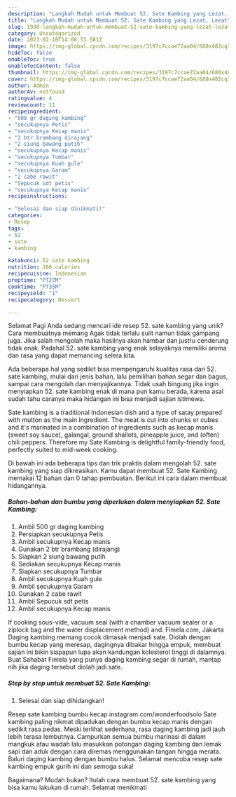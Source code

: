 ```yaml
---
description: "Langkah Mudah untuk Membuat 52. Sate Kambing yang Lezat, Lezat"
title: "Langkah Mudah untuk Membuat 52. Sate Kambing yang Lezat, Lezat"
slug: 1930-langkah-mudah-untuk-membuat-52-sate-kambing-yang-lezat-lezat
category: Uncategorized
date: 2023-02-10T14:08:53.581Z
image: https://img-global.cpcdn.com/recipes/3197c7ccae72aa04/680x482cq70/52-sate-kambing-foto-resep-utama.jpg
hideToc: false
enableToc: true
enableTocContent: false
thumbnail: https://img-global.cpcdn.com/recipes/3197c7ccae72aa04/680x482cq70/52-sate-kambing-foto-resep-utama.jpg
cover: https://img-global.cpcdn.com/recipes/3197c7ccae72aa04/680x482cq70/52-sate-kambing-foto-resep-utama.jpg
author: Admin
authorAv: notfound
ratingvalue: 4
reviewcount: 11
recipeingredient:
- "500 gr daging kambing"
- "secukupnya Petis"
- "secukupnya Kecap manis"
- "2 btr brambang dirajang"
- "2 siung bawang putih"
- "secukupnya Kecap manis"
- "secukupnya Tumbar"
- "secukupnya Kuah gule"
- "secukupnya Garam"
- "2 cabe rawit"
- "Sepucuk sdt petis"
- "secukupnya Kecap manis"
recipeinstructions:

- "Selesai dan siap dinikmati!"
categories:
- Resep
tags:
- 52
- sate
- kambing

katakunci: 52 sate kambing 
nutrition: 166 calories
recipecuisine: Indonesian
preptime: "PT27M"
cooktime: "PT35M"
recipeyield: "1"
recipecategory: Dessert

---
```



Selamat Pagi Anda sedang mencari ide resep 52. sate kambing yang unik? Cara membuatnya memang Agak tidak terlalu sulit namun tidak gampang juga. Jika salah mengolah maka hasilnya akan hambar dan justru cenderung tidak enak. Padahal 52. sate kambing yang enak selayaknya memiliki aroma dan rasa yang dapat memancing selera kita.


Ada beberapa hal yang sedikit bisa mempengaruhi kualitas rasa dari 52. sate kambing, mulai dari jenis bahan, lalu pemilihan bahan segar dan bagus, sampai cara mengolah dan menyajikannya. Tidak usah bingung jika ingin menyiapkan 52. sate kambing enak di mana pun kamu berada, karena asal sudah tahu caranya maka hidangan ini bisa menjadi sajian istimewa.

Sate kambing is a traditional Indonesian dish and a type of satay prepared with mutton as the main ingredient. The meat is cut into chunks or cubes and it&#39;s marinated in a combination of ingredients such as kecap manis (sweet soy sauce), galangal, ground shallots, pineapple juice, and (often) chili peppers. Therefore my Sate Kambing is delightful family-friendly food, perfectly suited to mid-week cooking.


Di bawah ini ada beberapa tips dan trik praktis dalam mengolah 52. sate kambing yang siap dikreasikan. Kamu dapat membuat 52. Sate Kambing memakai 12 bahan dan 0 tahap pembuatan. Berikut ini cara dalam membuat hidangannya.

<!--inarticleads1-->

##### Bahan-bahan dan bumbu yang diperlukan dalam menyiapkan 52. Sate Kambing:

1. Ambil 500 gr daging kambing
1. Persiapkan secukupnya Petis
1. Ambil secukupnya Kecap manis
1. Gunakan 2 btr brambang (dirajang)
1. Siapkan 2 siung bawang putih
1. Sediakan secukupnya Kecap manis
1. Siapkan secukupnya Tumbar
1. Ambil secukupnya Kuah gule
1. Ambil secukupnya Garam
1. Gunakan 2 cabe rawit
1. Ambil Sepucuk sdt petis
1. Ambil secukupnya Kecap manis


If cooking sous-vide, vacuum seal (with a chamber vacuum sealer or a ziplock bag and the water displacement method) and. Fimela.com, Jakarta Daging kambing memang cocok dimasak menjadi sate. Diolah dengan bumbu kecap yang meresap, dagingnya dibakar hingga empuk, membuat sajian ini bikin siapapun lupa akan kandungan kolesterol tinggi di dalamnya. Buat Sahabat Fimela yang punya daging kambing segar di rumah, mantap nih jika daging tersebut diolah jadi sate. 

<!--inarticleads2-->

##### Step by step untuk membuat 52. Sate Kambing:


1. Selesai dan siap dihidangkan!

Resep sate kambing bumbu kecap instagram.com/wonderfoodsolo Sate kambing paling nikmat dipadukan dengan bumbu kecap manis dengan sedikit rasa pedas. Meski terlihat sederhana, rasa daging kambing jadi jauh lebih terasa lembutnya. Campurkan semua bumbu marinasi di dalam mangkuk atau wadah lalu masukkan potongan daging kambing dan lemak sapi dan aduk dengan cara diremas menggunakan tangan hingga merata. Baluri daging kambing dengan bumbu halus. Selamat mencoba resep sate kambing empuk gurih ini dan semoga suka! 

Bagaimana? Mudah bukan? Itulah cara membuat 52. sate kambing yang bisa kamu lakukan di rumah. Selamat menikmati
